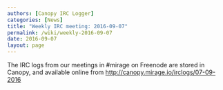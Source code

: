 ```yaml
---
authors: [Canopy IRC Logger]
categories: [News]
title: "Weekly IRC meeting: 2016-09-07"
permalink: /wiki/weekly-2016-09-07
date: 2016-09-07
layout: page
---
```


<!DOCTYPE html>
<p>The IRC logs from our meetings in #mirage on Freenode are stored in Canopy, and available online from <a href="http://canopy.mirage.io/irclogs/07-09-2016">http://canopy.mirage.io/irclogs/07-09-2016</a></p>